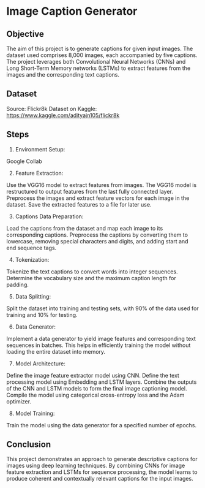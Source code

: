 # Image Caption Generator
## Objective
The aim of this project is to generate captions for given input images. The dataset used comprises 8,000 images, each accompanied by five captions. The project leverages both Convolutional Neural Networks (CNNs) and Long Short-Term Memory networks (LSTMs) to extract features from the images and the corresponding text captions.

## Dataset
Source: Flickr8k Dataset on Kaggle:  https://www.kaggle.com/adityajn105/flickr8k

## Steps
1. Environment Setup:

Google Collab

2. Feature Extraction:

Use the VGG16 model to extract features from images. The VGG16 model is restructured to output features from the last fully connected layer.
Preprocess the images and extract feature vectors for each image in the dataset.
Save the extracted features to a file for later use.

3. Captions Data Preparation:

Load the captions from the dataset and map each image to its corresponding captions.
Preprocess the captions by converting them to lowercase, removing special characters and digits, and adding start and end sequence tags.

4. Tokenization:

Tokenize the text captions to convert words into integer sequences.
Determine the vocabulary size and the maximum caption length for padding.

5. Data Splitting:

Split the dataset into training and testing sets, with 90% of the data used for training and 10% for testing.

6. Data Generator:

Implement a data generator to yield image features and corresponding text sequences in batches. This helps in efficiently training the model without loading the entire dataset into memory.

7. Model Architecture:

Define the image feature extractor model using CNN.
Define the text processing model using Embedding and LSTM layers.
Combine the outputs of the CNN and LSTM models to form the final image captioning model.
Compile the model using categorical cross-entropy loss and the Adam optimizer.

8. Model Training:

Train the model using the data generator for a specified number of epochs.


## Conclusion
This project demonstrates an approach to generate descriptive captions for images using deep learning techniques. By combining CNNs for image feature extraction and LSTMs for sequence processing, the model learns to produce coherent and contextually relevant captions for the input images.
